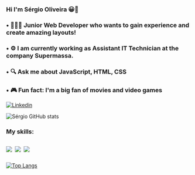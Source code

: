 ### Hi I'm Sérgio Oliveira 😀🖖
### • 🧑🏻‍💻 Junior Web Developer who wants to gain experience and create amazing layouts!
### • ⚙️ I am currently working as Assistant IT Technician at the company Supermassa.
### • 🔍 Ask me about JavaScript, HTML, CSS
### • 🎮 Fun fact: I'm a big fan of movies and video games


[![Linkedin](https://img.shields.io/badge/LinkedIn-0077B5?style=for-the-badge&logo=linkedin&logoColor=white)](https://www.linkedin.com/in/s%C3%A9rgio-oliveira-9b5470208/)

![Sérgio GitHub stats](https://github-readme-stats.vercel.app/api?username=sergiooliveiradev&show_icons=true&theme=dark)

### My skills:

<div style="display: flex"> 

<img src="https://img.shields.io/badge/HTML5-E34F26?style=for-the-badge&logo=html5&logoColor=white"/> <br> 

<img style="margin: 0 8px 0 8px" src="https://img.shields.io/badge/CSS3-1572B6?style=for-the-badge&logo=css3&logoColor=white"/> <br>

<img src="https://img.shields.io/badge/JavaScript-323330?style=for-the-badge&logo=javascript&logoColor=F7DF1E"/> <br>

</div>

[![Top Langs](https://github-readme-stats.vercel.app/api/top-langs/?username=anuraghazra&layout=compact)](https://github.com/anuraghazra/github-readme-stats)
